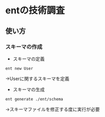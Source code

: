# entの技術調査

## 使い方
### スキーマの作成
* スキーマの定義
```
ent new User
```
→Userに関するスキーマを定義

* スキーマの生成
```
ent generate ./ent/schema
```
→スキーマファイルを修正する度に実行が必要
